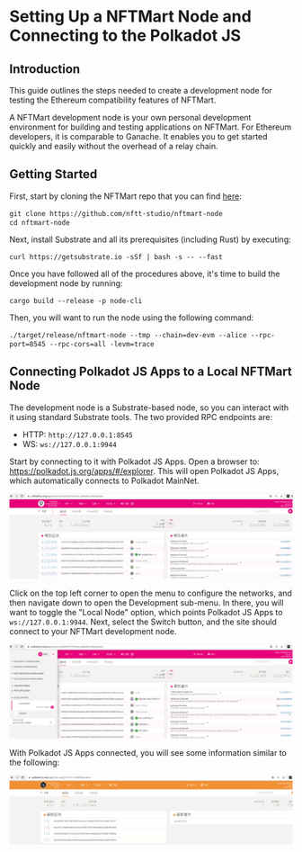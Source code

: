 # Setting Up a NFTMart Node and Connecting to the Polkadot JS

## Introduction

This guide outlines the steps needed to create a development node for testing the Ethereum compatibility features of NFTMart.

A NFTMart development node is your own personal development environment for building and testing applications on NFTMart. For Ethereum developers, it is comparable to Ganache. It enables you to get started quickly and easily without the overhead of a relay chain. 



## Getting Started

First, start by cloning the NFTMart repo that you can find [here](https://github.com/nftt-studio/nftmart-node):

```
git clone https://github.com/nftt-studio/nftmart-node
cd nftmart-node
```

Next, install Substrate and all its prerequisites (including Rust) by executing:

```
curl https://getsubstrate.io -sSf | bash -s -- --fast
```

Once you have followed all of the procedures above, it's time to build the development node by running:

```
cargo build --release -p node-cli
```

Then, you will want to run the node using the following command:

```
./target/release/nftmart-node --tmp --chain=dev-evm --alice --rpc-port=8545 --rpc-cors=all -levm=trace
```

## Connecting Polkadot JS Apps to a Local NFTMart Node

The development node is a Substrate-based node, so you can interact with it using standard Substrate tools. The two provided RPC endpoints are:

- HTTP: `http://127.0.0.1:8545`
- WS: `ws://127.0.0.1:9944`

Start by connecting to it with Polkadot JS Apps. Open a browser to: https://polkadot.js.org/apps/#/explorer. This will open Polkadot JS Apps, which automatically connects to Polkadot MainNet.

![image-20210804155318675](images/image-20210804155318675.png)

Click on the top left corner to open the menu to configure the networks, and then navigate down to open the Development sub-menu. In there, you will want to toggle the "Local Node" option, which points Polkadot JS Apps to `ws://127.0.0.1:9944`. Next, select the Switch button, and the site should connect to your NFTMart development node.

![image-20210804155431152](images/image-20210804155431152.png)



With Polkadot JS Apps connected, you will see some information similar to the following:

![image-20210804155957328](images/image-20210804155957328.png)
